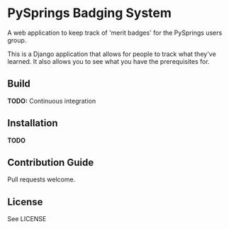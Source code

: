 PySprings Badging System
========================

A web application to keep track of 'merit badges' for the PySprings users group.

This is a Django application that allows for people to track what they've learned.
It also allows you to see what you have the prerequisites for.

Build
-----
**TODO:** Continuous integration

Installation
------------
**TODO**

Contribution Guide
------------------
Pull requests welcome.

License
-------
See LICENSE
